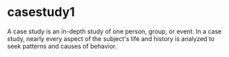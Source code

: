 # casestudy1
A case study is an in-depth study of one person, group, or event. In a case study, nearly every aspect of the subject's life and history is analyzed to seek patterns and causes of behavior.
